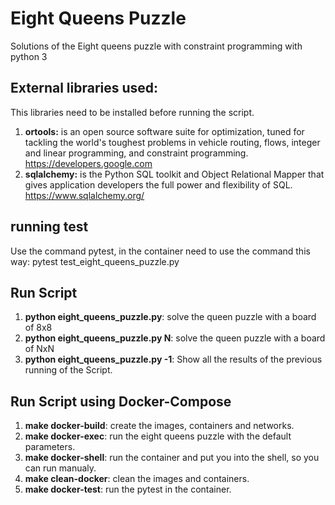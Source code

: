 # Eight Queens Puzzle
Solutions of the Eight queens puzzle with constraint programming with python 3

## External libraries used:
This libraries need to be installed before running the script.
1) **ortools:**  is an open source software suite for optimization, tuned for tackling the world's toughest problems in vehicle routing, flows, integer and linear programming, and constraint programming. https://developers.google.com
2) **sqlalchemy:**  is the Python SQL toolkit and Object Relational Mapper that gives application developers the full power and flexibility of SQL. https://www.sqlalchemy.org/

## running test
Use the command pytest, in the container need to use the command this way: pytest test_eight_queens_puzzle.py 

## Run Script
1) **python eight_queens_puzzle.py**: solve the queen puzzle with a board of 8x8
2) **python eight_queens_puzzle.py N**: solve the queen puzzle with a board of NxN
2) **python eight_queens_puzzle.py -1**: Show all the results of the previous running of the Script.

## Run Script using Docker-Compose
1) **make docker-build**: create the images, containers and networks.
2) **make docker-exec**: run the eight queens puzzle with the default parameters.
3) **make docker-shell**: run the container and put you into the shell, so you can run manualy.
4) **make clean-docker**: clean the images and containers.
5) **make docker-test**: run the pytest in the container.

